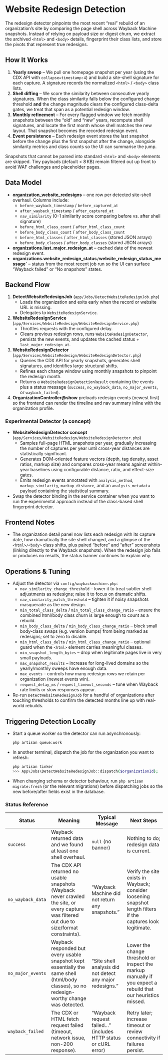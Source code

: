 # Website Redesign Detection

The redesign detector pinpoints the most recent “real” rebuild of an organization’s site by comparing the page shell across Wayback Machine snapshots. Instead of relying on payload size or digest churn, we extract the archived `<html>` and `<body>` details, fingerprint their class lists, and store the pivots that represent true redesigns.

## How It Works

1. **Yearly sweep** – We pull one homepage snapshot per year (using the CDX API with `collapse=timestamp:4`) and build a site-shell signature for each capture. A signature records the normalized `<html>` / `<body>` class lists.
2. **Shell diffing** – We score the similarity between consecutive yearly signatures. When the class similarity falls below the configured change threshold **and** the change magnitude clears the configured class-delta gates, we treat that span as a potential redesign window.
3. **Monthly refinement** – For every flagged window we fetch monthly snapshots between the “old” and “new” years, recompute shell signatures, and locate the first month whose shell matches the new layout. That snapshot becomes the recorded redesign event.
4. **Event persistence** – Each redesign event stores the last snapshot before the change plus the first snapshot after the change, alongside similarity metrics and class counts so the UI can summarise the jump.

Snapshots that cannot be parsed into standard `<html>` and `<body>` elements are skipped. Tiny payloads (default < 8 KB) remain filtered out up front to avoid WAF challenges and placeholder pages.

## Data Model

-   **organization_website_redesigns** – one row per detected site-shell overhaul. Columns include:
    -   `before_wayback_timestamp` / `before_captured_at`
    -   `after_wayback_timestamp` / `after_captured_at`
    -   `nav_similarity` (0–1 similarity score comparing before vs. after shell signature)
    -   `before_html_class_count` / `after_html_class_count`
    -   `before_body_class_count` / `after_body_class_count`
    -   `before_html_classes` / `after_html_classes` (stored JSON arrays)
    -   `before_body_classes` / `after_body_classes` (stored JSON arrays)
-   **organizations.last_major_redesign_at** – cached date of the newest redesign event.
-   **organizations.website_redesign_status`/`website_redesign_status_message`** – status from the most recent job run so the UI can surface “Wayback failed” or “No snapshots” states.

## Backend Flow

1. **DetectWebsiteRedesignJob** (`app/Jobs/DetectWebsiteRedesignJob.php`)
    - Loads the organization and exits early when the record or website URL is missing.
    - Delegates to `WebsiteRedesignService`.
2. **WebsiteRedesignService** (`app/Services/WebsiteRedesign/WebsiteRedesignService.php`)
    - Throttles requests with the configured delay.
    - Clears previous redesign rows, runs `WebsiteRedesignDetector`, persists the new events, and updates the cached status + `last_major_redesign_at`.
3. **WebsiteRedesignDetector** (`app/Services/WebsiteRedesign/WebsiteRedesignDetector.php`)
    - Queries the CDX API for yearly snapshots, generates shell signatures, and identifies large structural shifts.
    - Refines each change window using monthly snapshots to pinpoint the redesign month.
    - Returns a `WebsiteRedesignDetectionResult` containing the events plus a status message (`success`, `no_wayback_data`, `no_major_events`, or `wayback_failed`).
4. **OrganizationController@show** preloads redesign events (newest first) so the frontend can render the timeline and nav summary inline with the organization profile.

### Experimental Detector (a concept)

-   **WebsiteRedesignDetector concept** (`app/Services/WebsiteRedesign/WebsiteRedesignDetector.php`)
    -   Samples full-page HTML snapshots per year, gradually increasing the number of captures per year until cross-year distances are statistically significant.
    -   Generates DOM-oriented feature vectors (depth, tag density, asset ratios, markup size) and compares cross-year means against within-year baselines using configurable distance, ratio, and effect-size gates.
    -   Emits redesign events annotated with `analysis_method`, `markup_similarity`, `markup_distance`, and an `analysis_metadata` payload containing the statistical summary.
-   Swap the detector binding in the service container when you want to run the experimental approach instead of the class-based shell fingerprint detector.

## Frontend Notes

-   The organization detail panel now lists each redesign with its capture date, how dramatically the site shell changed, and a glimpse of the `<html>/<body>` class shifts, plus paired “before” and “after” screenshots (linking directly to the Wayback snapshots). When the redesign job fails or produces no results, the status banner continues to explain why.

## Operations & Tuning

-   Adjust the detector via `config/waybackmachine.php`:
    -   `nav_similarity_change_threshold` – lower it to treat subtler shell adjustments as redesigns; raise it to focus on dramatic shifts.
    -   `nav_similarity_match_threshold` – tighten it if noisy snapshots masquerade as the new design.
    -   `min_total_class_delta` / `min_total_class_change_ratio` – ensure the combined html/body class churn is large enough to count as a rebuild.
    -   `min_body_class_delta` / `min_body_class_change_ratio` – block small body-class swaps (e.g. version bumps) from being marked as redesigns; set to zero to disable.
    -   `min_html_class_delta` / `min_html_class_change_ratio` – optional guard when the `<html>` element carries meaningful classes.
    -   `min_snapshot_length_bytes` – drop when legitimate pages live in very small payloads.
    -   `max_snapshot_results` – increase for long-lived domains so the yearly/monthly sweeps have enough data.
    -   `max_events` – controls how many redesign rows we retain per organization (newest events win).
    -   `request_delay_ms` / `request_timeout_seconds` – tune when Wayback rate limits or slow responses appear.
-   Re-run `DetectWebsiteRedesignJob` for a handful of organizations after touching thresholds to confirm the detected months line up with real-world rebuilds.

## Triggering Detection Locally

-   Start a queue worker so the detector can run asynchronously:
    ```bash
    php artisan queue:work
    ```
-   In another terminal, dispatch the job for the organization you want to refresh:
    ```bash
    php artisan tinker
    >>> App\Jobs\DetectWebsiteRedesignJob::dispatch($organizationId);
    ```
-   When changing schema or detector behaviour, run `php artisan migrate:fresh` (or the relevant migrations) before dispatching jobs so the new before/after fields exist in the database.

### Status Reference

| Status            | Meaning                                                                                                                                      | Typical Message                                                | Next Steps                                                                                                     |
| ----------------- | -------------------------------------------------------------------------------------------------------------------------------------------- | -------------------------------------------------------------- | -------------------------------------------------------------------------------------------------------------- |
| `success`         | Wayback returned data and we found at least one shell overhaul.                                                                              | `null` (no banner)                                             | Nothing to do; redesign data is current.                                                                       |
| `no_wayback_data` | The CDX API returned no usable snapshots (Wayback never crawled the site, or every capture was filtered out due to size/format constraints). | “Wayback Machine did not return any snapshots.”                | Verify the site exists in Wayback; consider loosening snapshot length filters if the captures look legitimate. |
| `no_major_events` | Wayback responded but every usable snapshot kept essentially the same shell (html/body classes), so no redesign-worthy change was detected.  | “Site shell analysis did not detect any major redesigns.”      | Lower the change threshold or inspect the markup manually if you expect a rebuild that our heuristics missed.  |
| `wayback_failed`  | The CDX or HTML fetch request failed (timeout, network issue, non-200 response).                                                             | “Wayback request failed…” (includes HTTP status or cURL error) | Retry later; increase timeout or review connectivity if failures persist.                                      |

